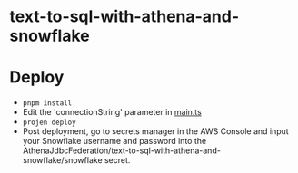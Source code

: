 # text-to-sql-with-athena-and-snowflake

# Deploy

* `pnpm install`
* Edit the 'connectionString' parameter in [main.ts](packages%2Finfrastructure%2Fsrc%2Fmain.ts)
* `projen deploy`
* Post deployment, go to secrets manager in the AWS Console and input your Snowflake username and password into the AthenaJdbcFederation/text-to-sql-with-athena-and-snowflake/snowflake secret.